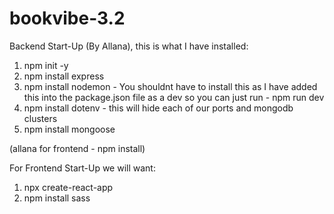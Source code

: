 # bookvibe-3.2

Backend Start-Up (By Allana),
this is what I have installed:

1. npm init -y
2. npm install express
3. npm install nodemon - You shouldnt have to install this as I have added this into the package.json file as a dev so you can just run - npm run dev
4. npm install dotenv - this will hide each of our ports and mongodb clusters
5. npm install mongoose

(allana for frontend - npm install)


For Frontend Start-Up we will want:
1. npx create-react-app
2. npm install sass


